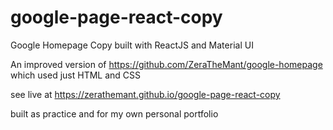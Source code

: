 # google-page-react-copy
Google Homepage Copy built with ReactJS and Material UI

An improved version of https://github.com/ZeraTheMant/google-homepage which used just HTML and CSS

see live at https://zerathemant.github.io/google-page-react-copy

built as practice and for my own personal portfolio
